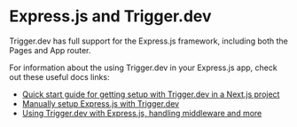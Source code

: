 # Express.js and Trigger.dev

Trigger.dev has full support for the Express.js framework, including both the Pages and App router.

For information about the using Trigger.dev in your Express.js app, check out these useful docs links:

- [Quick start guide for getting setup with Trigger.dev in a Next.js project](https://trigger.dev/docs/documentation/quickstarts/express)
- [Manually setup Express.js with Trigger.dev](https://trigger.dev/docs/documentation/guides/manual/express)
- [Using Trigger.dev with Express.js, handling middleware and more](https://trigger.dev/docs/documentation/guides/platforms/express)
